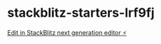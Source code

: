# stackblitz-starters-lrf9fj

[Edit in StackBlitz next generation editor ⚡️](https://stackblitz.com/~/github.com/BelenCabezas/stackblitz-starters-lrf9fj)